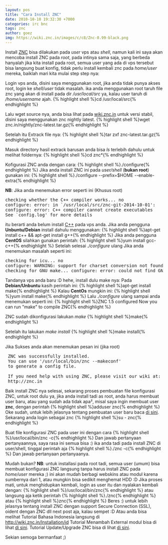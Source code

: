 ```yaml
---
layout: pos
title: "Cara Install ZNC"
date: 2010-10-10 19:32:30 +7000
categories: irc bnc
tags: znc
author: goez
img: https://wiki.znc.in/images/c/c8/Znc-0.99-black.png
---
```


Install <a href="http://wiki.znc.in/ZNC/id" rel="nofollow" target="_blank">ZNC</a> bisa dilakukan pada <i>user</i> vps atau <i>shell</i>, namun kali ini saya akan mencoba install ZNC pada <i>root</i>, pada intinya sama saja, yang berbeda hanyalah jika kita install pada root, semua user yang ada di vps tersebut bisa langsung buat konfig, tidak perlu install kembali znc pada <i>home/user</i> mereka, baiklah mari kita mulai step step nya:

Login vps anda, disini saya menggunakan root, jika anda tidak punya akses root, login ke <i>shell/user</i> tidak masalah.
ika anda menggunakan root taruh file znc yang akan di install pada dir <i>/usr/local/src</i> ya, kalau user taruh di <i>/home/username</i> ajah.
{% highlight shell %}cd /usr/local/src{% endhighlight %}

Lalu wget source nya, anda bisa lihat pada <a href="http://wiki.znc.in/">wiki.znc.in</a> untuk versi stabil, disini saya menggunakan znc nightly latest.
{% highlight shell %}wget znc.in/nightly/znc-latest.tar.gz{% endhighlight %}

Setelah itu Extrack file nya:
{% highlight shell %}tar zxf znc-latest.tar.gz{% endhighlight %}

Masuk directory hasil extrack barusan anda bisa <i>ls</i> terlebih dahulu untuk melihat foldernya:
{% highlight shell %}cd znc*{% endhighlight %}

Kofigurasi ZNC anda dengan cara:
{% highlight shell %}./configure{% endhighlight %}
Jika anda install ZNC ini pada <i>user/shell </i>(<b>bukan root</b>) gunakan ini:
{% highlight shell %}./configure --prefix=$HOME --enable-extra{% endhighlight %}

<b>NB</b>: Jika anda menemukan error seperti ini (Khusus root)
<pre>
checking whether the C++ compiler works... no
configure: error: in `/usr/local/src/znc-git-2014-10-01':
configure: error: C++ compiler cannot create executables
See `config.log' for more details</pre>

itu berarti anda belum install <a href="http://eg-goez.blogspot.com/2010/04/error-C-compiler-cannot-create-executablestuto-cara-install-c-pada-vps.html" target="_blank">C++</a> pada vps anda. Jika anda pengguna <b>Unbuntu/Debian</b> install dahulu menggunakan:
{% highlight shell %}apt-get install c++ && apt-get install g++{% endhighlight %}
Jika anda pengguna <b>CentOS</b> silahkan gunakan perintah:
{% highlight shell %}yum install gcc-c++{% endhighlight %}
Setelah selesai<i> ./configure</i> ulang
Jika anda menemukan masalah seperti ini:
<pre>
checking for icu... no
configure: WARNING: support for charset conversion not found and thus disabled
checking for GNU make... configure: error: could not find GNU make
</pre>
Tandanya vps anda baru :D hehe, install dulu make nya:
Pada <b>Debian/Unbuntu</b> kasih perintah ini:
{% highlight shell %}apt-get install make{% endhighlight %}
Kalau <b>CentOs</b> mungkin ini:
{% highlight shell %}yum install make{% endhighlight %}
Lalu <i>./configure</i> ulang sampai anda menemukan seperti ini:
{% highlight shell %}ZNC 1.5 configured
Now you can run "make" to compile ZNC{% endhighlight %}

ZNC sudah dikonfigurasi lakukan <i>make</i>
{% highlight shell %}make{% endhighlight %}

Setelah itu lakukan <i>make install</i>
{% highlight shell %}make install{% endhighlight %}

Jika Sukses anda akan menemukan pesan ini (jika root)
<pre>
 ZNC was successfully installed.
 You can use '/usr/local/bin/znc --makeconf'
 to generate a config file.

 If you need help with using ZNC, please visit our wiki at:
 http://znc.in
</pre>

Baik install ZNC nya selesai, sekarang proses pembuatan file konfigurasi ZNC, untuk root dulu ya, jika anda install tadi as root, anda harus membuat user baru, atau yang sudah ada tidak apa², misal saya ingin membuat user <b>znc</b>, dengan perintah
{% highlight shell %}adduser znc{% endhighlight %}
Oke sudah, untuk lebih jelasnya tentang pembuatan user baru baca <a href="http://eg-goez.blogspot.com/2010/04/tuto-cara-menambah-newuser-via-ssh-di-vps.html" target="_blank">di sini</a>.
Sekarang anda login sebagai znc
{% highlight shell %}su - znc{% endhighlight %}

Buat file konfigurasi ZNC pada user ini dengan cara
{% highlight shell %}/usr/local/bin/znc -c{% endhighlight %}
Dan jawab pertanyaan pertanyaannya, saya rasa ini semua bisa :)
ika anda tadi pada install ZNC di user/shell, tinggal perintah aja
{% highlight shell %}./znc -c{% endhighlight %}
Dan jawab pertanyaan pertanyaanya.

Mudah bukan? <b>NB</b>: untuk installasi pada root tadi, semua user (umum) bisa membuat konfigurasi ZNC langsung tanpa harus install ZNC pada <i>home/user </i>mereka ;) ini akan mudah berbagi webskins atau modul karena sumbernya dari 1, atau mungkin bisa sedikit menghemat HDD :D
Jika proses mati, untuk menghidupkan kembali, login as user itu dan nyalakan kembali dengan:
{% highlight shell %}/usr/local/bin/znc{% endhighlight %}
atau langsung aja ketik perintah
{% highlight shell %}./znc{% endhighlight %} atau
{% highlight shell %}znc{% endhighlight %}
Beres :) untuk lebih jelasnya tentang install ZNC dengan support Secure Connection (SSL), oident dengan ZNC dll next post aja, kalau sempet :D Atau anda bisa melihat Tutorial Bahasa Indonesia langsung di <a href="http://wiki.znc.in/Installation/id">http://wiki.znc.in/Installation/id</a>
Tutorial Menambah External modul bisa di lihat <a href="http://eg-goez.blogspot.com/2014/09/tutorial-menambah-external-modules-pada-znc.html" target="_blank">di sini</a>.
Tutorial Update/Upgrade ZNC bisa di lihat <a href="http://eg-goez.blogspot.com/2014/10/tutorial-update-upgrade-version-znc.html" target="_blank">di sini</a>.

Sekian semoga bermanfaat ;)
